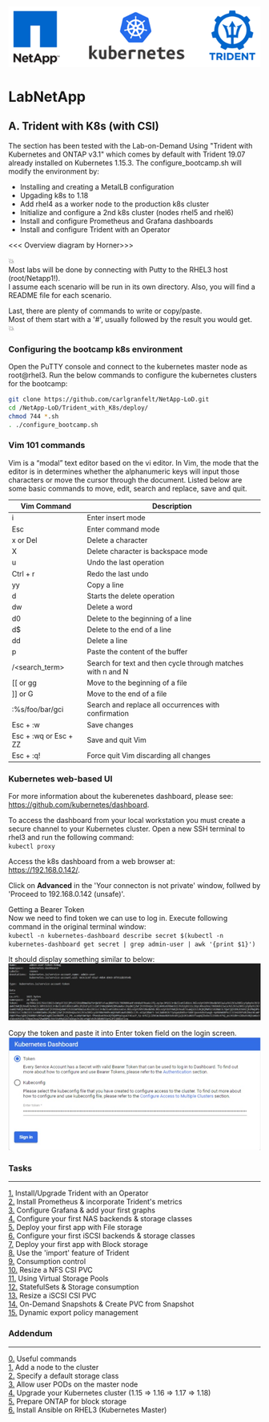 <p align="center"><img src="images/k8s-header.png"></p>

# LabNetApp

## A. Trident with K8s (with CSI)

The section has been tested with the Lab-on-Demand Using "Trident with Kubernetes and ONTAP v3.1" which comes by default with Trident 19.07 already installed on Kubernetes 1.15.3. The configure_bootcamp.sh will modify the environment by:

- Installing and creating a MetalLB configuration
- Upgading k8s to 1.18
- Add rhel4 as a worker node to the production k8s cluster
- Initialize and configure a 2nd k8s cluster (nodes rhel5 and rhel6)
- Install and configure Prometheus and Grafana dashboards
- Install and configure Trident with an Operator

<<< Overview diagram by Horner>>>

:boom:  
Most labs will be done by connecting with Putty to the RHEL3 host (root/Netapp1!).  
I assume each scenario will be run in its own directory. Also, you will find a README file for each scenario.  

Last, there are plenty of commands to write or copy/paste.  
Most of them start with a '#', usually followed by the result you would get.  
:boom:  

### Configuring the bootcamp k8s environment

Open the PuTTY console and connect to the kubernetes master node as root@rhel3. Run the below commands to configure the kubernetes clusters for the bootcamp:  

```bash
git clone https://github.com/carlgranfelt/NetApp-LoD.git  
cd /NetApp-LoD/Trident_with_K8s/deploy/  
chmod 744 *.sh  
. ./configure_bootcamp.sh
```

### Vim 101 commands

Vim is a “modal” text editor based on the vi editor. In Vim, the mode that the editor is in determines whether the alphanumeric keys will input those characters or move the cursor through the document. Listed below are some basic commands to move, edit, search and replace, save and quit.

|Vim Command             | Description
|------------------------|--------------------------------------------------------------|
| i                      | Enter insert mode |
| Esc                    | Enter command mode |
| x or Del               | Delete a character |
| X                      | Delete character is backspace mode |
| u                      | Undo the last operation |
| Ctrl + r               | Redo the last undo |
| yy                     | Copy a line |
| d                      | Starts the delete operation |
| dw                     | Delete a word |
| d0                     | Delete to the beginning of a line |
| d$                     | Delete to the end of a line |
| dd                     | Delete a line |
| p                      | Paste the content of the buffer |
| /<search_term>         | Search for text and then cycle through matches with n and N |
| [[ or gg               | Move to the beginning of a file |
| ]] or G                | Move to the end of a file |
| :%s/foo/bar/gci        | Search and replace all occurrences with confirmation |
| Esc + :w               | Save changes |
| Esc + :wq or Esc + ZZ  | Save and quit Vim |
| Esc + :q!              | Force quit Vim discarding all changes |

### Kubernetes web-based UI

For more information about the kuberenetes dashboard, please see:  
<https://github.com/kubernetes/dashboard>.

To access the dashboard from your local workstation you must create a secure channel to your Kubernetes cluster. Open a new SSH terminal to rhel3 and run the following command:  
`kubectl proxy`

Access the k8s dashboard from a web browser at:  
<https://192.168.0.142/>.  

Click on **Advanced** in the 'Your connecton is not private' window, follwed by 'Proceed to 192.168.0.142 (unsafe)'.

Getting a Bearer Token  
Now we need to find token we can use to log in. Execute following command in the original terminal window:  
`kubectl -n kubernetes-dashboard describe secret $(kubectl -n kubernetes-dashboard get secret | grep admin-user | awk '{print $1}')`

It should display something similar to below:
![Admin user token](images/dashboard-token.jpg "Admin user token")

Copy the token and paste it into Enter token field on the login screen.
![Kubernetes Dashboard Sign in](images/dashboard-sign-in.jpg "Kubernetes Dashboard Sign in")

### Tasks

---------
[1.](Trident_with_K8s/Tasks/Task_1) Install/Upgrade Trident with an Operator  
[2.](Trident_with_K8s/Tasks/Task_2) Install Prometheus & incorporate Trident's metrics  
[3.](Trident_with_K8s/Tasks/Task_3) Configure Grafana & add your first graphs  
[4.](Trident_with_K8s/Tasks/Task_4) Configure your first NAS backends & storage classes  
[5.](Trident_with_K8s/Tasks/Task_5) Deploy your first app with File storage  
[6.](Trident_with_K8s/Tasks/Task_6) Configure your first iSCSI backends & storage classes  
[7.](Trident_with_K8s/Tasks/Task_7) Deploy your first app with Block storage  
[8.](Trident_with_K8s/Tasks/Task_8) Use the 'import' feature of Trident  
[9.](Trident_with_K8s/Tasks/Task_9) Consumption control  
[10.](Trident_with_K8s/Tasks/Task_10) Resize a NFS CSI PVC  
[11.](Trident_with_K8s/Tasks/Task_11) Using Virtual Storage Pools  
[12.](Trident_with_K8s/Tasks/Task_12) StatefulSets & Storage consumption  
[13.](Trident_with_K8s/Tasks/Task_13) Resize a iSCSI CSI PVC  
[14.](Trident_with_K8s/Tasks/Task_14) On-Demand Snapshots & Create PVC from Snapshot  
[15.](Trident_with_K8s/Tasks/Task_15) Dynamic export policy management  

### Addendum

---------
[0.](Trident_with_K8s/Addendum/Addenda00) Useful commands  
[1.](Trident_with_K8s/Addendum/Addenda01) Add a node to the cluster  
[2.](Trident_with_K8s/Addendum/Addenda02) Specify a default storage class  
[3.](Trident_with_K8s/Addendum/Addenda03) Allow user PODs on the master node  
[4.](Trident_with_K8s/Addendum/Addenda04) Upgrade your Kubernetes cluster (1.15 => 1.16 => 1.17 => 1.18)  
[5.](Trident_with_K8s/Addendum/Addenda05) Prepare ONTAP for block storage  
[6.](Trident_with_K8s/Addendum/Addenda06) Install Ansible on RHEL3 (Kubernetes Master)
